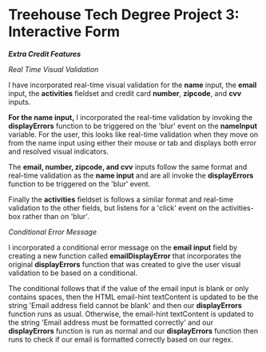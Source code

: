 # Treehouse Tech Degree Project 3: Interactive Form

_**Extra Credit Features**_

_Real Time Visual Validation_

I have incorporated real-time visual validation for the **name** input, the **email** input, the **activities** fieldset and credit card **number**, **zipcode**, and **cvv** inputs.

**For the name input,** I incorporated the real-time validation by invoking the **displayErrors** function to be triggered on the 'blur' event on the **nameInput** variable. For the user, this looks like real-time validation when they move on from the name input using either their mouse or tab and displays both error and resolved visual indicators.

The **email, number, zipcode, and cvv** inputs follow the same format and real-time validation as the **name input** and are all invoke the **displayErrors** function to be triggered on the 'blur' event. 

Finally the **activities** fieldset is follows a similar format and real-time validation to the other fields, but listens for a 'click' event on the activities-box rather than on 'blur'. 

_Conditional Error Message_

I incorporated a conditional error message on the **email input** field by creating a new function called **emailDisplayError** that incorporates the original **displayErrors** function that was created to give the user visual validation to be based on a conditional.

The conditional follows that if the value of the email input is blank or only contains spaces, then the HTML email-hint textContent is updated to be the string 'Email address field cannot be blank' and then our **displayErrors** function runs as usual. Otherwise, the email-hint textContent is updated to the string 'Email address must be formatted correctly' and our **displayErrors** function is run as normal and our **displayErrors** function then runs to check if our email is formatted correctly based on our regex.



